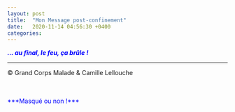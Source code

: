 ```yaml
---
layout: post
title:  "Mon Message post-confinement"
date:   2020-11-14 04:56:30 +0400
categories: 
---
```

<!---

<br/>
<span style="color: blue">***Masqué ou non !***</span>
<br/>

--->


<span style="color: blue">***... au final, le feu, ça brûle !***</span>
<br/>


---
&copy;  Grand Corps Malade & Camille Lellouche

<br>
<br>
<span style="color: blue">***Masqué ou non !***</span>
<br/>
